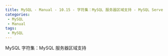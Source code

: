 ```yaml
---
title: MySQL - Manual - 10.15 - 字符集：MySQL 服务器区域支持 - MySQL Server Locale Support
categories: 
 - MySQL
 - Manual
tags: 
 - MySQL
---
```


MySQL 字符集：MySQL 服务器区域支持

<!--more-->

